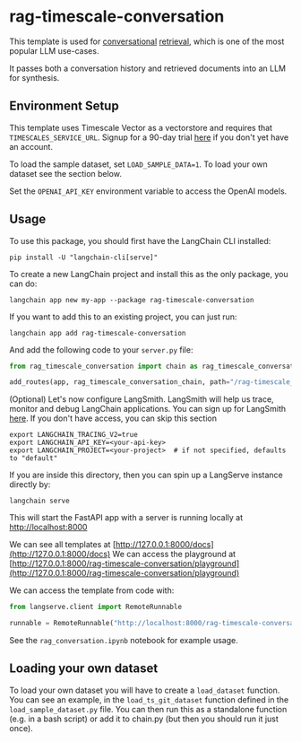 
# rag-timescale-conversation

This template is used for [conversational](https://python.langchain.com/docs/expression_language/cookbook/retrieval#conversational-retrieval-chain) [retrieval](https://python.langchain.com/docs/use_cases/question_answering/), which is one of the most popular LLM use-cases.

It passes both a conversation history and retrieved documents into an LLM for synthesis.

## Environment Setup

This template uses Timescale Vector as a vectorstore and requires that `TIMESCALES_SERVICE_URL`. Signup for a 90-day trial [here](https://console.cloud.timescale.com/signup?utm_campaign=vectorlaunch&utm_source=langchain&utm_medium=referral) if you don't yet have an account.

To load the sample dataset, set `LOAD_SAMPLE_DATA=1`. To load your own dataset see the section below.

Set the `OPENAI_API_KEY` environment variable to access the OpenAI models.

## Usage

To use this package, you should first have the LangChain CLI installed:

```shell
pip install -U "langchain-cli[serve]"
```

To create a new LangChain project and install this as the only package, you can do:

```shell
langchain app new my-app --package rag-timescale-conversation
```

If you want to add this to an existing project, you can just run:

```shell
langchain app add rag-timescale-conversation
```

And add the following code to your `server.py` file:
```python
from rag_timescale_conversation import chain as rag_timescale_conversation_chain

add_routes(app, rag_timescale_conversation_chain, path="/rag-timescale_conversation")
```

(Optional) Let's now configure LangSmith.
LangSmith will help us trace, monitor and debug LangChain applications.
You can sign up for LangSmith [here](https://smith.langchain.com/).
If you don't have access, you can skip this section

```shell
export LANGCHAIN_TRACING_V2=true
export LANGCHAIN_API_KEY=<your-api-key>
export LANGCHAIN_PROJECT=<your-project>  # if not specified, defaults to "default"
```

If you are inside this directory, then you can spin up a LangServe instance directly by:

```shell
langchain serve
```

This will start the FastAPI app with a server is running locally at
[http://localhost:8000](http://localhost:8000)

We can see all templates at [http://127.0.0.1:8000/docs](http://127.0.0.1:8000/docs)
We can access the playground at [http://127.0.0.1:8000/rag-timescale-conversation/playground](http://127.0.0.1:8000/rag-timescale-conversation/playground)

We can access the template from code with:

```python
from langserve.client import RemoteRunnable

runnable = RemoteRunnable("http://localhost:8000/rag-timescale-conversation")
```

See the `rag_conversation.ipynb` notebook for example usage.

## Loading your own dataset

To load your own dataset you will have to create a `load_dataset` function. You can see an example, in the
`load_ts_git_dataset` function defined in the `load_sample_dataset.py` file. You can then run this as a
standalone function (e.g. in a bash script) or add it to chain.py (but then you should run it just once).